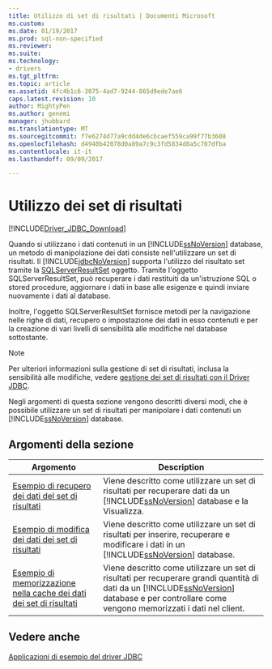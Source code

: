 ```yaml
---
title: Utilizzo di set di risultati | Documenti Microsoft
ms.custom: 
ms.date: 01/19/2017
ms.prod: sql-non-specified
ms.reviewer: 
ms.suite: 
ms.technology:
- drivers
ms.tgt_pltfrm: 
ms.topic: article
ms.assetid: 4fc4b1c6-3075-4ad7-9244-865d9ede7ae6
caps.latest.revision: 10
author: MightyPen
ms.author: genemi
manager: jhubbard
ms.translationtype: MT
ms.sourcegitcommit: f7e6274d77a9cdd4de6cbcaef559ca99f77b3608
ms.openlocfilehash: d4940b42078d0a89a7c9c3fd5834d8a5c707dfba
ms.contentlocale: it-it
ms.lasthandoff: 09/09/2017

---
```

# <a name="working-with-result-sets"></a>Utilizzo dei set di risultati
[!INCLUDE[Driver_JDBC_Download](../../../includes/driver_jdbc_download.md)]

  Quando si utilizzano i dati contenuti in un [!INCLUDE[ssNoVersion](../../../includes/ssnoversion_md.md)] database, un metodo di manipolazione dei dati consiste nell'utilizzare un set di risultati. Il [!INCLUDE[jdbcNoVersion](../../../includes/jdbcnoversion_md.md)] supporta l'utilizzo del risultato set tramite la [SQLServerResultSet](../../../connect/jdbc/reference/sqlserverresultset-class.md) oggetto. Tramite l'oggetto SQLServerResultSet, può recuperare i dati restituiti da un'istruzione SQL o stored procedure, aggiornare i dati in base alle esigenze e quindi inviare nuovamente i dati al database.  
  
 Inoltre, l'oggetto SQLServerResultSet fornisce metodi per la navigazione nelle righe di dati, recupero o impostazione dei dati in esso contenuti e per la creazione di vari livelli di sensibilità alle modifiche nel database sottostante.  
  
> [!NOTE]  
>  Per ulteriori informazioni sulla gestione di set di risultati, inclusa la sensibilità alle modifiche, vedere [gestione dei set di risultati con il Driver JDBC](../../../connect/jdbc/managing-result-sets-with-the-jdbc-driver.md).  
  
 Negli argomenti di questa sezione vengono descritti diversi modi, che è possibile utilizzare un set di risultati per manipolare i dati contenuti un [!INCLUDE[ssNoVersion](../../../includes/ssnoversion_md.md)] database.  
  
## <a name="in-this-section"></a>Argomenti della sezione  
  
|Argomento|Description|  
|-----------|-----------------|  
|[Esempio di recupero dei dati del set di risultati](../../../connect/jdbc/retrieving-result-set-data-sample.md)|Viene descritto come utilizzare un set di risultati per recuperare dati da un [!INCLUDE[ssNoVersion](../../../includes/ssnoversion_md.md)] database e la Visualizza.|  
|[Esempio di modifica dei dati dei set di risultati](../../../connect/jdbc/modifying-result-set-data-sample.md)|Viene descritto come utilizzare un set di risultati per inserire, recuperare e modificare i dati in un [!INCLUDE[ssNoVersion](../../../includes/ssnoversion_md.md)] database.|  
|[Esempio di memorizzazione nella cache dei dati dei set di risultati](../../../connect/jdbc/caching-result-set-data-sample.md)|Viene descritto come utilizzare un set di risultati per recuperare grandi quantità di dati da un [!INCLUDE[ssNoVersion](../../../includes/ssnoversion_md.md)] database e per controllare come vengono memorizzati i dati nel client.|  
  
## <a name="see-also"></a>Vedere anche  
 [Applicazioni di esempio del driver JDBC](../../../connect/jdbc/sample-jdbc-driver-applications.md)  
  
  
